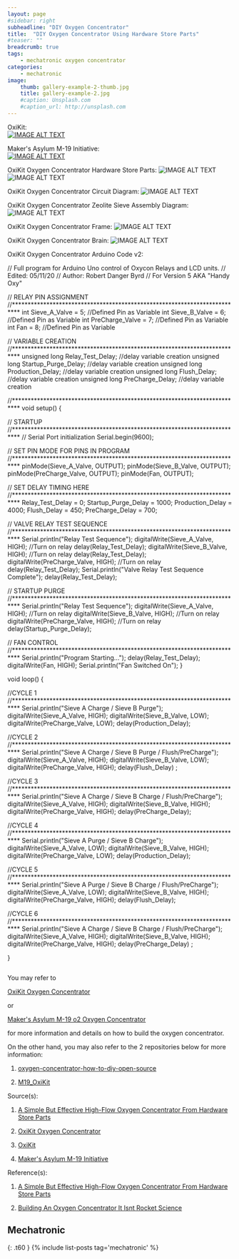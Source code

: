 ```yaml
---
layout: page
#sidebar: right
subheadline: "DIY Oxygen Concentrator"
title:  "DIY Oxygen Concentrator Using Hardware Store Parts"
#teaser: ""
breadcrumb: true
tags:
    - mechatronic oxygen concentrator
categories:
    - mechatronic
image:
    thumb: gallery-example-2-thumb.jpg
    title: gallery-example-2.jpg
    #caption: Unsplash.com
    #caption_url: http://unsplash.com
---
```


OxiKit:                        
[![IMAGE ALT TEXT](https://img.youtube.com/vi/8fDJ30SG4NA/0.jpg)](https://www.youtube.com/watch?v=8fDJ30SG4NA)


Maker's Asylum M-19 Initiative:                           
[![IMAGE ALT TEXT](https://img.youtube.com/vi/tobUvesSOzw/0.jpg)](https://www.youtube.com/watch?v=tobUvesSOzw)

OxiKit Oxygen Concentrator Hardware Store Parts:
![IMAGE ALT TEXT](https://github.com/dragon28/dragon28.github.io/raw/gh-pages/images/Bundle_for_Oxikit_BOM.png?raw=true)
![IMAGE ALT TEXT](https://github.com/dragon28/dragon28.github.io/raw/gh-pages/images/OxiKit_Oxygen_Concentrator_Completed_Parts.png?raw=true)

OxiKit Oxygen Concentrator Circuit Diagram:
![IMAGE ALT TEXT](https://github.com/dragon28/dragon28.github.io/raw/gh-pages/images/OxiKit_DIY_Oxygen_Concentrator_Schematics.png?raw=true)

OxiKit Oxygen Concentrator Zeolite Sieve Assembly Diagram:
![IMAGE ALT TEXT](https://github.com/dragon28/dragon28.github.io/raw/gh-pages/images/OxiKit_Oxygen_Concentrator_Zeolite_Sieve_Assembly_Diagram.png?raw=true)

OxiKit Oxygen Concentrator Frame:
![IMAGE ALT TEXT](https://github.com/dragon28/dragon28.github.io/raw/gh-pages/images/OxiKit_Oxygen_Concentrator_Frame.png?raw=true)

OxiKit Oxygen Concentrator Brain:
![IMAGE ALT TEXT](https://github.com/dragon28/dragon28.github.io/raw/gh-pages/images/OxiKit_Oxygen_Concentrator_Brain.png?raw=true)


OxiKit Oxygen Concentrator Arduino Code v2:

// Full program for Arduino Uno control of Oxycon Relays and LCD units.
// Edited: 05/11/20
// Author: Robert Danger Byrd
// For Version 5 AKA "Handy Oxy"


// RELAY PIN ASSIGNMENT
//**************************************************************************
int Sieve_A_Valve = 5; //Defined Pin as Variable
int Sieve_B_Valve = 6; //Defined Pin as Variable
int PreCharge_Valve = 7; //Defined Pin as Variable
int Fan = 8; //Defined Pin as Variable

// VARIABLE CREATION
//**************************************************************************
unsigned long Relay_Test_Delay; //delay variable creation
unsigned long Startup_Purge_Delay; //delay variable creation
unsigned long Production_Delay; //delay variable creation
unsigned long Flush_Delay; //delay variable creation
unsigned long PreCharge_Delay; //delay variable creation

//**************************************************************************
void setup()
{


  // STARTUP
  //**************************************************************************
  // Serial Port initialization
  Serial.begin(9600);


  // SET PIN MODE FOR PINS IN PROGRAM
  //**************************************************************************
  pinMode(Sieve_A_Valve, OUTPUT);
  pinMode(Sieve_B_Valve, OUTPUT);
  pinMode(PreCharge_Valve, OUTPUT);
  pinMode(Fan, OUTPUT);


  //  SET DELAY TIMING HERE
  //**************************************************************************
  Relay_Test_Delay = 0;
  Startup_Purge_Delay = 1000;
  Production_Delay = 4000;
  Flush_Delay = 450;
  PreCharge_Delay = 700;

  // VALVE RELAY TEST SEQUENCE
  //**************************************************************************
  Serial.println("Relay Test Sequence");
  digitalWrite(Sieve_A_Valve, HIGH); //Turn on relay
  delay(Relay_Test_Delay);
  digitalWrite(Sieve_B_Valve, HIGH); //Turn on relay
  delay(Relay_Test_Delay);
  digitalWrite(PreCharge_Valve, HIGH); //Turn on relay
  delay(Relay_Test_Delay);
  Serial.println("Valve Relay Test Sequence Complete");
  delay(Relay_Test_Delay);


  // STARTUP PURGE
  //**************************************************************************
  Serial.println("Relay Test Sequence");
  digitalWrite(Sieve_A_Valve, HIGH); //Turn on relay
  digitalWrite(Sieve_B_Valve, HIGH); //Turn on relay
  digitalWrite(PreCharge_Valve, HIGH); //Turn on relay
  delay(Startup_Purge_Delay);


  // FAN CONTROL
  //**************************************************************************
  Serial.println("Program Starting...");
  delay(Relay_Test_Delay);
  digitalWrite(Fan, HIGH);
  Serial.println("Fan Switched On");
}

void loop()
{

  //CYCLE 1
  //**************************************************************************
  Serial.println("Sieve A Charge / Sieve B Purge");
  digitalWrite(Sieve_A_Valve, HIGH);
  digitalWrite(Sieve_B_Valve, LOW);
  digitalWrite(PreCharge_Valve, LOW);
  delay(Production_Delay);


  //CYCLE 2
  //**************************************************************************
  Serial.println("Sieve A Charge / Sieve B Purge / Flush/PreCharge");
  digitalWrite(Sieve_A_Valve, HIGH);
  digitalWrite(Sieve_B_Valve, LOW);
  digitalWrite(PreCharge_Valve, HIGH);
  delay(Flush_Delay) ;


  //CYCLE 3
  //**************************************************************************
  Serial.println("Sieve A Charge / Sieve B Charge / Flush/PreCharge");
  digitalWrite(Sieve_A_Valve, HIGH);
  digitalWrite(Sieve_B_Valve, HIGH);
  digitalWrite(PreCharge_Valve, HIGH);
  delay(PreCharge_Delay);

  //CYCLE 4
  //**************************************************************************
  Serial.println("Sieve A Purge / Sieve B Charge");
  digitalWrite(Sieve_A_Valve, LOW);
  digitalWrite(Sieve_B_Valve, HIGH);
  digitalWrite(PreCharge_Valve, LOW);
  delay(Production_Delay);

  //CYCLE 5
  //**************************************************************************
  Serial.println("Sieve A Purge / Sieve B Charge / Flush/PreCharge");
  digitalWrite(Sieve_A_Valve, LOW);
  digitalWrite(Sieve_B_Valve, HIGH);
  digitalWrite(PreCharge_Valve, HIGH);
  delay(Flush_Delay);


  //CYCLE 6
  //**************************************************************************
  Serial.println("Sieve A Charge / Sieve B Charge / Flush/PreCharge");
  digitalWrite(Sieve_A_Valve, HIGH);
  digitalWrite(Sieve_B_Valve, HIGH);
  digitalWrite(PreCharge_Valve, HIGH);
  delay(PreCharge_Delay) ;

}
```

```

You may refer to 

[OxiKit Oxygen Concentrator](https://hackaday.io/project/178334-oxikit-oxygen-concentrator)

or

[Maker's Asylum M-19 o2 Oxygen Concentrator](https://www.makersasylum.com/m19o2/)

for more information and details on how to build the oxygen concentrator.

On the other hand, you may also refer to the 2 repositories below for more information:

1. [oxygen-concentrator-how-to-diy-open-source](https://github.com/dragon28/oxygen-concentrator-how-to-diy-open-source)

2. [M19_OxiKit](https://github.com/dragon28/M19_OxiKit)

Source(s):

1. [A Simple But Effective High-Flow Oxygen Concentrator From Hardware Store Parts](https://hackaday.com/2021/03/24/a-simple-but-effective-high-flow-oxygen-concentrator-from-hardware-store-parts/)

2. [OxiKit Oxygen Concentrator](https://hackaday.io/project/178334-oxikit-oxygen-concentrator)

3. [OxiKit](https://oxikit.com/)

4. [Maker's Asylum M-19 Initiative](https://www.makersasylum.com/m19-initiative/)

Reference(s):

1. [A Simple But Effective High-Flow Oxygen Concentrator From Hardware Store Parts](https://hackaday.com/2021/03/24/a-simple-but-effective-high-flow-oxygen-concentrator-from-hardware-store-parts/)

2. [Building An Oxygen Concentrator It Isnt Rocket Science](https://hackaday.com/2021/05/10/building-an-oxygen-concentrator-it-isnt-rocket-science/)


## Mechatronic
{: .t60 }
{% include list-posts tag='mechatronic' %}
